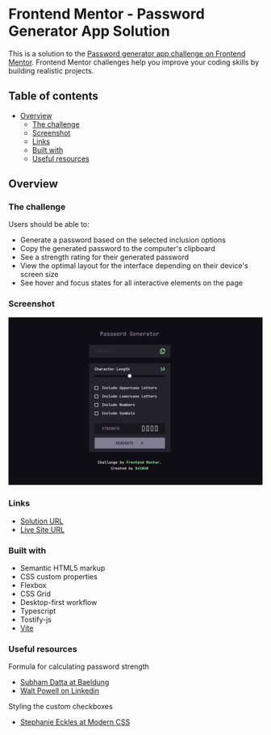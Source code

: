 # Frontend Mentor - Password Generator App Solution

This is a solution to the [Password generator app challenge on Frontend Mentor](https://www.frontendmentor.io/challenges/password-generator-app-Mr8CLycqjh). Frontend Mentor challenges help you improve your coding skills by building realistic projects.

## Table of contents

- [Overview](#overview)
  - [The challenge](#the-challenge)
  - [Screenshot](#screenshot)
  - [Links](#links)
  - [Built with](#built-with)
  - [Useful resources](#useful-resources)

## Overview

### The challenge

Users should be able to:

- Generate a password based on the selected inclusion options
- Copy the generated password to the computer's clipboard
- See a strength rating for their generated password
- View the optimal layout for the interface depending on their device's screen size
- See hover and focus states for all interactive elements on the page

### Screenshot

![](./images/Screenshot.png)

### Links

- [Solution URL](https://github.com/s31w4n/password-generator)
- [Live Site URL](https://s31w4n-password-generator.vercel.app)

### Built with

- Semantic HTML5 markup
- CSS custom properties
- Flexbox
- CSS Grid
- Desktop-first workflow
- Typescript
- Tostify-js
- [Vite](https://vitejs.dev/)

### Useful resources

Formula for calculating password strength

- [Subham Datta at Baeldung](https://www.baeldung.com/cs/password-entropy)
- [Walt Powell on Linkedin](https://www.linkedin.com/pulse/math-based-approach-password-strength-walt-powell-cissp-cism?trk=public_profile_article_view)

Styling the custom checkboxes

- [Stephanie Eckles at Modern CSS](https://moderncss.dev/pure-css-custom-checkbox-style/)
